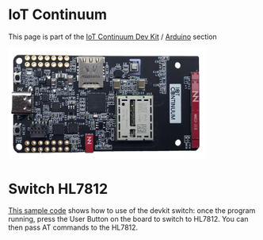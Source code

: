 # IoT Continuum

This page is part of the [IoT Continuum Dev Kit](/) / [Arduino](/Arduino) section

<picture>
 <source media="(prefers-color-scheme: dark)" srcset="/images/DevKit_face1-black.jpg">
 <source media="(prefers-color-scheme: light)" srcset="/images/DevKit_face1-white.jpg">
 <img alt="IoT Continuum Dev Kit" src="/images/DevKit_face1-white.jpg" width="400"/>
</picture>


# Switch HL7812

[This sample code](SwitchHL7812.ino) shows how to use of the devkit switch: once the program running, press the User Button on the board to switch to HL7812. You can then pass AT commands to the HL7812.
